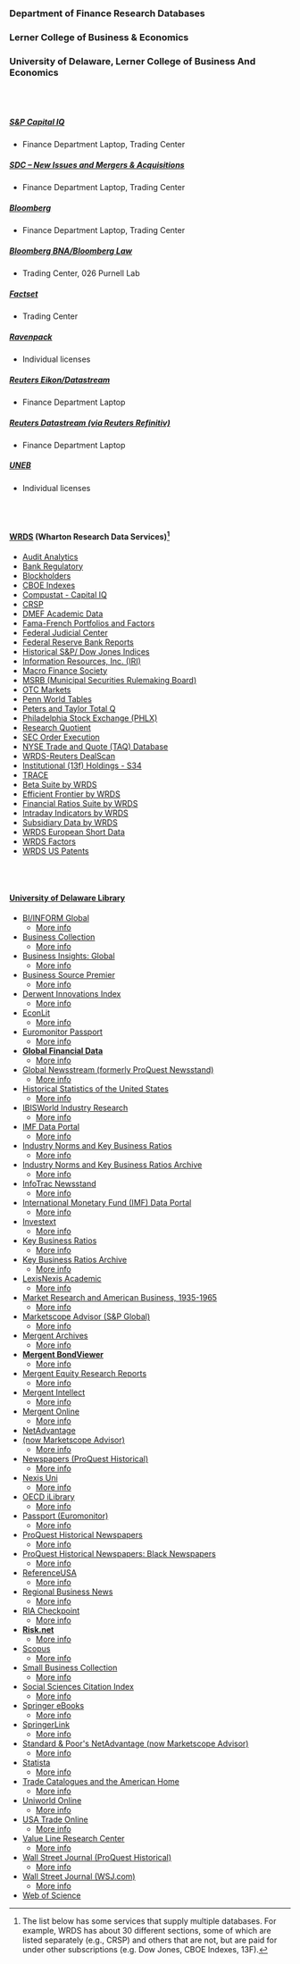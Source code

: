 ### Department of Finance Research Databases
### Lerner College of Business & Economics
### University of Delaware, Lerner College of Business And Economics


<br/><br/>

##### [S&P Capital IQ](https://www.capitaliq.com) 
- Finance Department Laptop, Trading Center

##### [SDC – New Issues and Mergers & Acquisitions](https://www.refinitiv.com/en/products/sdc-platinum-financial-securities)
- Finance Department Laptop, Trading Center

##### [Bloomberg](https://www.bloomberg.com) 
- Finance Department Laptop, Trading Center

##### [Bloomberg BNA/Bloomberg Law](https://pro.bloomberglaw.com/request-demo-legal-research/?trackingcode=BLAW206632&utm_medium=paidsearch&utm_source=google&gclid=EAIaIQobChMI8NiH75rm9AIVBuXjBx0SeQriEAAYASAAEgL4A_D_BwE&gclsrc=aw.ds) 
- Trading Center, 026 Purnell Lab

##### [Factset](https://www.factset.com/)
- Trading Center

##### [Ravenpack](https://www.ravenpack.com/) 
- Individual licenses

##### [Reuters Eikon/Datastream](https://eikon.thomsonreuters.com/index.html) 
- Finance Department Laptop

##### [Reuters Datastream (via Reuters Refinitiv)](https://www.refinitiv.com/en/products/datastream-macroeconomic-analysis) 
- Finance Department Laptop

##### [UNEB](https://uneb.ac.ug/)
- Individual licenses

<br/><br/>

#### [WRDS](https://wrds-www.wharton.upenn.edu/) (Wharton Research Data Services)[^1]
- [Audit Analytics](https://wrds-www.wharton.upenn.edu/pages/get-data/audit-analytics/)
- [Bank Regulatory](https://wrds-www.wharton.upenn.edu/pages/get-data/bank-regulatory/)
- [Blockholders](https://wrds-www.wharton.upenn.edu/pages/get-data/blockholders/)
- [CBOE Indexes](https://wrds-www.wharton.upenn.edu/pages/get-data/cboe-indexes/)
- [Compustat - Capital IQ](https://wrds-www.wharton.upenn.edu/pages/get-data/compustat-capital-iq-standard-poors/)
- [CRSP](https://wrds-www.wharton.upenn.edu/pages/get-data/center-research-security-prices-crsp/)
- [DMEF Academic Data](https://wrds-www.wharton.upenn.edu/pages/get-data/direct-marketing-educational-foundation-dmef/)
- [Fama-French Portfolios and Factors](https://wrds-www.wharton.upenn.edu/pages/get-data/fama-french-portfolios-and-factors/)
- [Federal Judicial Center](https://wrds-www.wharton.upenn.edu/pages/get-data/federal-judicial-center/)
- [Federal Reserve Bank Reports](https://wrds-www.wharton.upenn.edu/pages/get-data/federal-reserve-bank-reports/)
- [Historical S&P/ Dow Jones Indices](https://wrds-www.wharton.upenn.edu/pages/get-data/dow-jones-averages-total-return-indexes/)
- [Information Resources, Inc. (IRI)](https://wrds-www.wharton.upenn.edu/pages/get-data/information-resources-inc/)
- [Macro Finance Society](https://wrds-www.wharton.upenn.edu/pages/get-data/macro-finance-society/)
- [MSRB (Municipal Securities Rulemaking Board)](https://wrds-www.wharton.upenn.edu/pages/get-data/msrb-municipal-securities-rulemaking-board/)
- [OTC Markets](https://wrds-www.wharton.upenn.edu/pages/get-data/otc-markets/)
- [Penn World Tables](https://wrds-www.wharton.upenn.edu/pages/get-data/penn-world-tables/)
- [Peters and Taylor Total Q](https://wrds-www.wharton.upenn.edu/pages/get-data/peters-and-taylor-total-q/)
- [Philadelphia Stock Exchange (PHLX)](https://wrds-www.wharton.upenn.edu/pages/get-data/philadelphia-stock-exchange-phlx/)
- [Research Quotient](https://wrds-www.wharton.upenn.edu/pages/get-data/research-quotient/)
- [SEC Order Execution](https://wrds-www.wharton.upenn.edu/pages/get-data/sec-mandated-disclosure-order-execution-statistics/)
- [NYSE Trade and Quote (TAQ) Database](https://wrds-www.wharton.upenn.edu/pages/get-data/nyse-trade-and-quote/)
- [WRDS-Reuters DealScan](https://wrds-www.wharton.upenn.edu/pages/get-data/thomson-reuters/wrds-reuters-dealscan/)
- [Institutional (13f) Holdings - S34](https://wrds-www.wharton.upenn.edu/pages/get-data/thomson-reuters/institutional-13f-holdings-s34/)
- [TRACE](https://wrds-www.wharton.upenn.edu/pages/get-data/otc-corporate-bond-and-agency-debt-bond-transaction-data/)
- [Beta Suite by WRDS](https://wrds-www.wharton.upenn.edu/pages/get-data/beta-suite-wrds/)
- [Efficient Frontier by WRDS](https://wrds-www.wharton.upenn.edu/pages/get-data/efficient-frontier-wrds/)
- [Financial Ratios Suite by WRDS](https://wrds-www.wharton.upenn.edu/pages/get-data/financial-ratios-suite-wrds/)
- [Intraday Indicators by WRDS](https://wrds-www.wharton.upenn.edu/pages/get-data/intraday-indicators-wrds/)
- [Subsidiary Data by WRDS](https://wrds-www.wharton.upenn.edu/pages/get-data/subsidiary-data-wrds/)
- [WRDS European Short Data](https://wrds-www.wharton.upenn.edu/pages/get-data/wrds-european-short-data/)
- [WRDS Factors](https://wrds-www.wharton.upenn.edu/pages/get-data/wrds-factors/)
- [WRDS US Patents](https://wrds-www.wharton.upenn.edu/pages/get-data/wrds-us-patents/)



[^1]: The list below has some services that supply multiple databases. For example, WRDS has about 30 different sections, some of which are listed separately (e.g., CRSP) and others that are not, but are paid for under other subscriptions (e.g. Dow Jones, CBOE Indexes, 13F).

<br/><br/>

#### [University of Delaware Library](https://library.udel.edu/)
- [BI/INFORM Global](https://library.udel.edu/static/proxy.php?http://search.proquest.com/abiglobal/advanced?accountid=10457)
  - [More info](https://library.udel.edu/databases/abi/)
- [Business Collection](https://library.udel.edu/static/proxy.php?http://go.galegroup.com/ps/start.do?p=ITBC&u=udel_main&authCount=1)
  - [More info](https://library.udel.edu/databases/businesscoll/)
- [Business Insights: Global](https://library.udel.edu/static/proxy.php?http://infotrac.galegroup.com/itweb/udel_main?db=BIG)
  - [More info](https://library.udel.edu/databases/big/)
- [Business Source Premier](https://library.udel.edu/static/proxy.php?http://search.ebscohost.com/login.asp?profile=web&defaultdb=buh)
  - [More info](https://library.udel.edu/databases/bsp/)
- [Derwent Innovations Index](https://library.udel.edu/static/proxy.php?http://www.webofknowledge.com/DIIDW)
  - [More info](https://library.udel.edu/databases/derwent/)
- [EconLit](https://library.udel.edu/static/proxy.php?http://search.ebscohost.com/login.asp?profile=web&defaultdb=ecn)
  - [More info](https://library.udel.edu/databases/econlit/)
- [Euromonitor Passport](https://udel.idm.oclc.org/login?url=http://www.portal.euromonitor.com/Portal/Default.aspx)
  - [More info](https://library.udel.edu/databases/passport/)
- **[Global Financial Data](https://library.udel.edu/static/proxy.php?https://library.udel.edu/databases/global-financial-data/)**
  - [More info](https://library.udel.edu/databases/global-financial-data/)
- [Global Newsstream (formerly ProQuest Newsstand)](https://library.udel.edu/static/proxy.php?https://search.proquest.com/globalnews/advanced?accountid=10457)
  - [More info](https://library.udel.edu/databases/pqglobalnews/)
- [Historical Statistics of the United States](https://library.udel.edu/static/proxy.php?http://hsus.cambridge.org)
  - [More info](https://library.udel.edu/databases/hsus/)
- [IBISWorld Industry Research](https://library.udel.edu/static/proxy.php?https://www.ibisworld.com/)
  - [More info](https://library.udel.edu/databases/ibisworld/)
- [IMF Data Portal](https://library.udel.edu/static/proxy.php?http://data.imf.org)
  - [More info](https://library.udel.edu/databases/imfdata/)
- [Industry Norms and Key Business Ratios](https://library.udel.edu/static/proxy.php?http://www.mergentkbr.com)
  - [More info](https://library.udel.edu/databases/kbr/)
- [Industry Norms and Key Business Ratios Archive](https://library.udel.edu/static/proxy.php?http://www.mergentarchives.com)
  - [More info](https://library.udel.edu/databases/kbrarchive/)
- [InfoTrac Newsstand](https://library.udel.edu/static/proxy.php?http://infotrac.galegroup.com/itweb/udel_main?db=STND)
  - [More info](https://library.udel.edu/databases/infotrac-newsstand/)
- [International Monetary Fund (IMF) Data Portal](https://library.udel.edu/static/proxy.php?http://data.imf.org/)
  - [More info](https://library.udel.edu/databases/imfdata/)
- [Investext](https://library.udel.edu/static/proxy.php?http://www.mergentonline.com/investextsearch.php)
  - [More info](https://library.udel.edu/databases/investext/)
- [Key Business Ratios](https://library.udel.edu/static/proxy.php?http://www.mergentkbr.com)
  - [More info](https://library.udel.edu/databases/kbr/)
- [Key Business Ratios Archive](https://library.udel.edu/static/proxy.php?http://www.mergentarchives.com)
  - [More info](https://library.udel.edu/databases/kbrarchive/)
- [LexisNexis Academic](https://library.udel.edu/static/proxy.php?http://www.nexisuni.com)
  - [More info](https://library.udel.edu/databases/nexisuni/)
- [Market Research and American Business, 1935-1965](https://library.udel.edu/static/proxy.php?http://www.marketresearch.amdigital.co.uk/)
  - [More info](https://library.udel.edu/databases/marketresearch/)
- [Marketscope Advisor (S&P Global)](https://library.udel.edu/static/proxy.php?https://advisor.marketscope.com/)
  - [More info](https://library.udel.edu/databases/marketscope/)
- [Mergent Archives](https://library.udel.edu/static/proxy.php?http://www.mergentarchives.com/)
  - [More info](https://library.udel.edu/databases/moodys/)
- **[Mergent BondViewer](https://library.udel.edu/static/proxy.php?http://bv.mergent.com)**
  - [More info](https://library.udel.edu/databases/bondviewer/)
- [Mergent Equity Research Reports](https://library.udel.edu/static/proxy.php?http://www.MergentOnline.com)
  - [More info](https://library.udel.edu/databases/mergent/)
- [Mergent Intellect](https://library.udel.edu/static/proxy.php?http://www.mergentintellect.com/)
  - [More info](https://library.udel.edu/databases/intellect/)
- [Mergent Online](https://library.udel.edu/static/proxy.php?http://www.MergentOnline.com)
  - [More info](https://library.udel.edu/databases/mergent/)
- [NetAdvantage](https://library.udel.edu/static/proxy.php?https://advisor.marketscope.com/)
- [(now Marketscope Advisor)](https://library.udel.edu/static/proxy.php?https://advisor.marketscope.com/)
  - [More info](https://library.udel.edu/databases/marketscope/)
- [Newspapers (ProQuest Historical)](https://library.udel.edu/static/proxy.php?https://library.udel.edu/databases/proquest-historical-newspapers/)
  - [More info](https://library.udel.edu/databases/proquest-historical-newspapers/)
- [Nexis Uni](https://library.udel.edu/static/proxy.php?http://www.nexisuni.com)
  - [More info](https://library.udel.edu/databases/nexisuni/)
- [OECD iLibrary](https://library.udel.edu/static/proxy.php?http://www.oecd-ilibrary.org/)
  - [More info](https://library.udel.edu/databases/oecdilibrary/)
- [Passport (Euromonitor)](https://udel.idm.oclc.org/login?url=http://www.portal.euromonitor.com/Portal/Default.aspx)
  - [More info](https://library.udel.edu/databases/passport/)
- [ProQuest Historical Newspapers](https://library.udel.edu/static/proxy.php?https://library.udel.edu/databases/proquest-historical-newspapers/)
  - [More info](https://library.udel.edu/databases/proquest-historical-newspapers/)
- [ProQuest Historical Newspapers: Black Newspapers](https://library.udel.edu/static/proxy.php?https://library.udel.edu/databases/pq_black_newspapers/)
  - [More info](https://library.udel.edu/databases/pq_black_newspapers/)
- [ReferenceUSA](https://library.udel.edu/static/proxy.php?http://www.referenceusa.com/Home/Home)
  - [More info](https://library.udel.edu/databases/refusa/)
- [Regional Business News](https://library.udel.edu/static/proxy.php?http://search.ebscohost.com/login.asp?profile=web&defaultdb=bwh)
  - [More info](https://library.udel.edu/databases/rbn/)
- [RIA Checkpoint](https://library.udel.edu/static/proxy.php?https://library.udel.edu/databases/checkpoint/)
  - [More info](https://library.udel.edu/databases/checkpoint/)
- **[Risk.net](https://library.udel.edu/static/proxy.php?http://www.risk.net/)**
  - [More info](https://library.udel.edu/databases/risk/)
- [Scopus](https://library.udel.edu/static/proxy.php?https://www.scopus.com)
  - [More info](https://library.udel.edu/databases/scopus/)
- [Small Business Collection](https://library.udel.edu/static/proxy.php?http://go.galegroup.com/ps/start.do?p=PPSB&u=udel_main&authCount=1)
  - [More info](https://library.udel.edu/databases/onefile/)
- [Social Sciences Citation Index](https://library.udel.edu/static/proxy.php?http://webofknowledge.com/WOS)
  - [More info](https://library.udel.edu/databases/websci/)
- [Springer eBooks](https://library.udel.edu/static/proxy.php?https://link.springer.com/)
  - [More info](https://library.udel.edu/databases/springerebooks/)
- [SpringerLink](https://library.udel.edu/static/proxy.php?https://link.springer.com/)
  - [More info](https://library.udel.edu/databases/SpringerLink/)
- [Standard & Poor's NetAdvantage (now Marketscope Advisor)](https://library.udel.edu/static/proxy.php?https://advisor.marketscope.com/)
  - [More info](https://library.udel.edu/databases/marketscope/)
- [Statista](https://library.udel.edu/static/proxy.php?https://www.statista.com/)
  - [More info](https://library.udel.edu/databases/statista/)
- [Trade Catalogues and the American Home](https://library.udel.edu/static/proxy.php?http://www.tradecatalogues.amdigital.co.uk/)
  - [More info](https://library.udel.edu/databases/tradecatalogues/)
- [Uniworld Online](https://library.udel.edu/static/proxy.php?https://uniworldonline.com/search)
  - [More info](https://library.udel.edu/databases/uniworld/)
- [USA Trade Online](https://library.udel.edu/databases/usatradeonline/)
  - [More info](https://library.udel.edu/databases/usatradeonline/)
- [Value Line Research Center](https://library.udel.edu/static/proxy.php?https://research.valueline.com/secure/research)
  - [More info](https://library.udel.edu/databases/vlrc/)
- [Wall Street Journal (ProQuest Historical)](https://library.udel.edu/static/proxy.php?http://search.proquest.com/hnpwallstreetjournal/advanced?accountid=10457)
  - [More info](https://library.udel.edu/databases/wsj/)
- [Wall Street Journal (WSJ.com)](https://library.udel.edu/databases/wsjdigital/)
  - [More info](https://library.udel.edu/databases/wsjdigital/)
- [Web of Science](https://library.udel.edu/static/proxy.php?http://www.webofknowledge.com/WOS)


